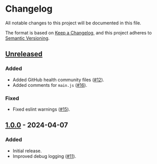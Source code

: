 # Changelog

All notable changes to this project will be documented in this file.

The format is based on [Keep a Changelog](https://keepachangelog.com/en/1.1.0/),
and this project adheres to
[Semantic Versioning](https://semver.org/spec/v2.0.0.html).

## [Unreleased]

### Added

- Added GitHub health community files
  ([#12](https://github.com/tylermilner/last-successful-commit-hash-action/pull/12)).
- Added comments for `main.js`
  ([#16](https://github.com/tylermilner/last-successful-commit-hash-action/pull/16)).

### Fixed

- Fixed eslint warnings
  ([#15](https://github.com/tylermilner/last-successful-commit-hash-action/pull/15)).

## [1.0.0] - 2024-04-07

### Added

- Initial release.
- Improved debug logging
  ([#11](https://github.com/tylermilner/last-successful-commit-hash-action/pull/11)).

[unreleased]:
  https://github.com/tylermilner/last-successful-commit-hash-action/compare/v1.0.0...HEAD
[1.0.0]:
  https://github.com/tylermilner/last-successful-commit-hash-action/releases/tag/v1.0.0
